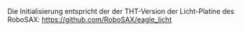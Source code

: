 Die Initialisierung entspricht der der THT-Version der Licht-Platine des RoboSAX:
    https://github.com/RoboSAX/eagle_licht

